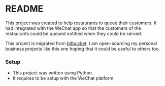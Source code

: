 # README #

This project was created to help restaurants to queue their customers. It had integrated with the WeChat app so that the customers of the restaurants could be queued notified when they could be served.

This project is migrated from [bitbucket](bitbucket.org). I am open-sourcing my personal business projects like this one hoping that it could be useful to others too.

### Setup ###

* This project was written using Python.
* It requires to be setup with the WeChat platform.